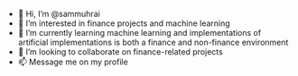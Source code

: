 - 👋 Hi, I’m @sammuhrai
- 👀 I’m interested in finance projects and machine learning
- 🌱 I’m currently learning machine learning and implementations of artificial implementations is both a finance and non-finance environment
- 💞️ I’m looking to collaborate on finance-related projects
- 📫 Message me on my profile

<!---
sammuhrai/sammuhrai is a ✨ special ✨ repository because its `README.md` (this file) appears on your GitHub profile.
You can click the Preview link to take a look at your changes.
--->
